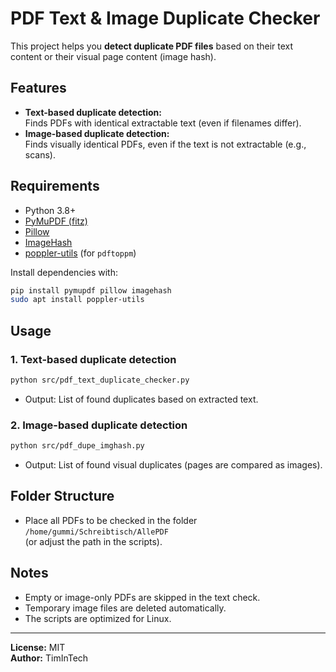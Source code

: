 # PDF Text & Image Duplicate Checker

This project helps you **detect duplicate PDF files** based on their text content or their visual page content (image hash).

## Features

- **Text-based duplicate detection:**  
  Finds PDFs with identical extractable text (even if filenames differ).
- **Image-based duplicate detection:**  
  Finds visually identical PDFs, even if the text is not extractable (e.g., scans).

## Requirements

- Python 3.8+
- [PyMuPDF (fitz)](https://pymupdf.readthedocs.io/)
- [Pillow](https://python-pillow.org/)
- [ImageHash](https://pypi.org/project/ImageHash/)
- [poppler-utils](https://poppler.freedesktop.org/) (for `pdftoppm`)

Install dependencies with:

```sh
pip install pymupdf pillow imagehash
sudo apt install poppler-utils
```

## Usage

### 1. Text-based duplicate detection

```sh
python src/pdf_text_duplicate_checker.py
```

- Output: List of found duplicates based on extracted text.

### 2. Image-based duplicate detection

```sh
python src/pdf_dupe_imghash.py
```

- Output: List of found visual duplicates (pages are compared as images).

## Folder Structure

- Place all PDFs to be checked in the folder  
  `/home/gummi/Schreibtisch/AllePDF`  
  (or adjust the path in the scripts).

## Notes

- Empty or image-only PDFs are skipped in the text check.
- Temporary image files are deleted automatically.
- The scripts are optimized for Linux.

---

**License:** MIT  
**Author:** TimInTech
